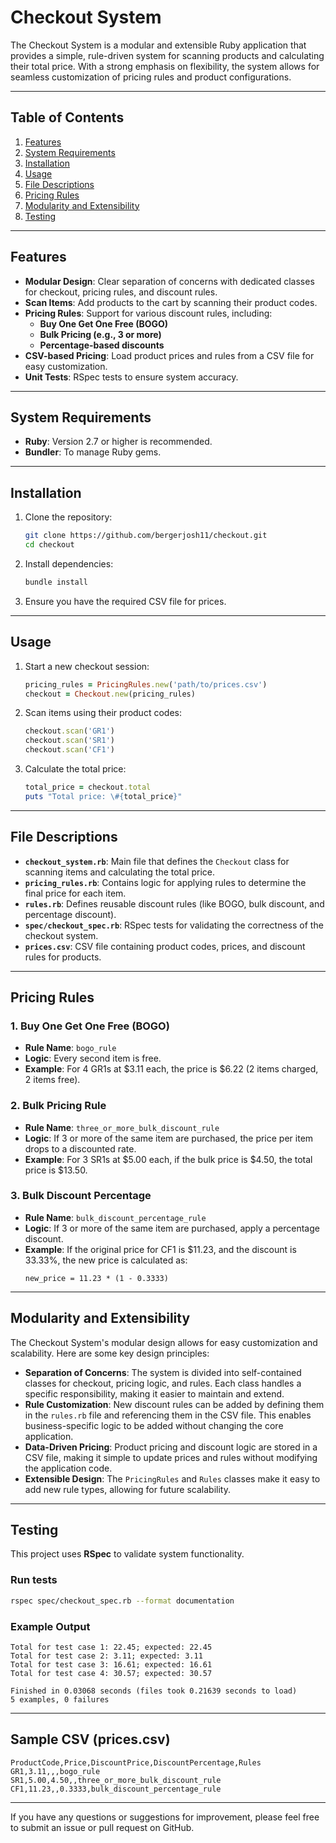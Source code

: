 # Checkout System

The Checkout System is a modular and extensible Ruby application that provides a simple, rule-driven system for scanning products and calculating their total price. With a strong emphasis on flexibility, the system allows for seamless customization of pricing rules and product configurations.

---

## Table of Contents

1. [Features](#features)
2. [System Requirements](#system-requirements)
3. [Installation](#installation)
4. [Usage](#usage)
5. [File Descriptions](#file-descriptions)
6. [Pricing Rules](#pricing-rules)
7. [Modularity and Extensibility](#modularity-and-extensibility)
8. [Testing](#testing)

---

## Features

- **Modular Design**: Clear separation of concerns with dedicated classes for checkout, pricing rules, and discount rules.
- **Scan Items**: Add products to the cart by scanning their product codes.
- **Pricing Rules**: Support for various discount rules, including:
  - **Buy One Get One Free (BOGO)**
  - **Bulk Pricing (e.g., 3 or more)**
  - **Percentage-based discounts**
- **CSV-based Pricing**: Load product prices and rules from a CSV file for easy customization.
- **Unit Tests**: RSpec tests to ensure system accuracy.

---

## System Requirements

- **Ruby**: Version 2.7 or higher is recommended.
- **Bundler**: To manage Ruby gems.

---

## Installation

1. Clone the repository:
   ```bash
   git clone https://github.com/bergerjosh11/checkout.git
   cd checkout
   ```
2. Install dependencies:
   ```bash
   bundle install
   ```
3. Ensure you have the required CSV file for prices.

---

## Usage

1. Start a new checkout session:
   ```ruby
   pricing_rules = PricingRules.new('path/to/prices.csv')
   checkout = Checkout.new(pricing_rules)
   ```
2. Scan items using their product codes:
   ```ruby
   checkout.scan('GR1')
   checkout.scan('SR1')
   checkout.scan('CF1')
   ```
3. Calculate the total price:
   ```ruby
   total_price = checkout.total
   puts "Total price: \#{total_price}"
   ```

---

## File Descriptions

- **`checkout_system.rb`**: Main file that defines the `Checkout` class for scanning items and calculating the total price.
- **`pricing_rules.rb`**: Contains logic for applying rules to determine the final price for each item.
- **`rules.rb`**: Defines reusable discount rules (like BOGO, bulk discount, and percentage discount).
- **`spec/checkout_spec.rb`**: RSpec tests for validating the correctness of the checkout system.
- **`prices.csv`**: CSV file containing product codes, prices, and discount rules for products.

---

## Pricing Rules

### 1. **Buy One Get One Free (BOGO)**
- **Rule Name**: `bogo_rule`
- **Logic**: Every second item is free.
- **Example**: For 4 GR1s at $3.11 each, the price is $6.22 (2 items charged, 2 items free).

### 2. **Bulk Pricing Rule**
- **Rule Name**: `three_or_more_bulk_discount_rule`
- **Logic**: If 3 or more of the same item are purchased, the price per item drops to a discounted rate.
- **Example**: For 3 SR1s at $5.00 each, if the bulk price is $4.50, the total price is $13.50.

### 3. **Bulk Discount Percentage**
- **Rule Name**: `bulk_discount_percentage_rule`
- **Logic**: If 3 or more of the same item are purchased, apply a percentage discount.
- **Example**: If the original price for CF1 is $11.23, and the discount is 33.33%, the new price is calculated as:
  ```
  new_price = 11.23 * (1 - 0.3333)
  ```

---

## Modularity and Extensibility

The Checkout System's modular design allows for easy customization and scalability. Here are some key design principles:

- **Separation of Concerns**: The system is divided into self-contained classes for checkout, pricing logic, and rules. Each class handles a specific responsibility, making it easier to maintain and extend.
- **Rule Customization**: New discount rules can be added by defining them in the `rules.rb` file and referencing them in the CSV file. This enables business-specific logic to be added without changing the core application.
- **Data-Driven Pricing**: Product pricing and discount logic are stored in a CSV file, making it simple to update prices and rules without modifying the application code.
- **Extensible Design**: The `PricingRules` and `Rules` classes make it easy to add new rule types, allowing for future scalability.

---

## Testing

This project uses **RSpec** to validate system functionality.

### Run tests
```bash
rspec spec/checkout_spec.rb --format documentation
```

### Example Output
```
Total for test case 1: 22.45; expected: 22.45
Total for test case 2: 3.11; expected: 3.11
Total for test case 3: 16.61; expected: 16.61
Total for test case 4: 30.57; expected: 30.57

Finished in 0.03068 seconds (files took 0.21639 seconds to load)
5 examples, 0 failures
```

---

## Sample CSV (prices.csv)
```
ProductCode,Price,DiscountPrice,DiscountPercentage,Rules
GR1,3.11,,,bogo_rule
SR1,5.00,4.50,,three_or_more_bulk_discount_rule
CF1,11.23,,0.3333,bulk_discount_percentage_rule
```

---

If you have any questions or suggestions for improvement, please feel free to submit an issue or pull request on GitHub.

